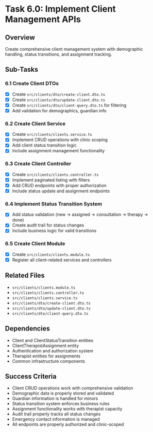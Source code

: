 # Task 6.0: Implement Client Management APIs

## Overview
Create comprehensive client management system with demographic handling, status transitions, and assignment tracking.

## Sub-Tasks

### 6.1 Create Client DTOs
- [x] Create `src/clients/dto/create-client.dto.ts`
- [x] Create `src/clients/dto/update-client.dto.ts`
- [x] Create `src/clients/dto/client-query.dto.ts` for filtering
- [x] Add validation for demographics, guardian info

### 6.2 Create Client Service
- [x] Create `src/clients/clients.service.ts`
- [x] Implement CRUD operations with clinic scoping
- [x] Add client status transition logic
- [x] Include assignment management functionality

### 6.3 Create Client Controller
- [x] Create `src/clients/clients.controller.ts`
- [x] Implement paginated listing with filters
- [x] Add CRUD endpoints with proper authorization
- [x] Include status update and assignment endpoints

### 6.4 Implement Status Transition System
- [x] Add status validation (new → assigned → consultation → therapy → done)
- [x] Create audit trail for status changes
- [x] Include business logic for valid transitions

### 6.5 Create Client Module
- [x] Create `src/clients/clients.module.ts`
- [x] Register all client-related services and controllers

## Related Files
- `src/clients/clients.module.ts`
- `src/clients/clients.controller.ts`
- `src/clients/clients.service.ts`
- `src/clients/dto/create-client.dto.ts`
- `src/clients/dto/update-client.dto.ts`
- `src/clients/dto/client-query.dto.ts`

## Dependencies
- Client and ClientStatusTransition entities
- ClientTherapistAssignment entity
- Authentication and authorization system
- Therapist entities for assignments
- Common infrastructure components

## Success Criteria
- Client CRUD operations work with comprehensive validation
- Demographic data is properly stored and validated
- Guardian information is handled for minors
- Status transition system enforces business rules
- Assignment functionality works with therapist capacity
- Audit trail properly tracks all status changes
- Emergency contact information is managed
- All endpoints are properly authorized and clinic-scoped